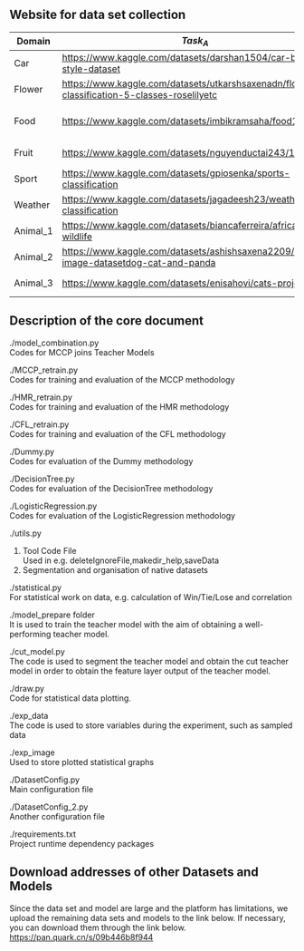 ## Website for data set collection

| Domain   | $Task_A$                                                                                       | $Task_B$                                                                                                         |
|----------|---------------------------------------------------------------------------------------------|---------------------------------------------------------------------------------------------------------------|
| Car      | https://www.kaggle.com/datasets/darshan1504/car-body-style-dataset                          | https://pan.baidu.com/s/1xeYXXIp0V-llV1c9IEqk-w (password:zq4s)                                               |
| Flower   | https://www.kaggle.com/datasets/utkarshsaxenadn/flower-classification-5-classes-roselilyetc | https://www.kaggle.com/datasets/alxmamaev/flowers-recognition                                                 |
| Food     | https://www.kaggle.com/datasets/imbikramsaha/food11                                         | https://www.kaggle.com/datasets/manishkc06/food-classification-burger-pizza-coke?select=Training_set_food.csv |
| Fruit    | https://www.kaggle.com/datasets/nguyenductai243/10-fruit                                    | https://www.kaggle.com/datasets/alibaloch/vegetables-fruits-fresh-and-stale                                   |
| Sport    | https://www.kaggle.com/datasets/gpiosenka/sports-classification                             | https://www.kaggle.com/datasets/rishikeshkonapure/sports-image-dataset                                        |
| Weather  | https://www.kaggle.com/datasets/jagadeesh23/weather-classification                          | https://www.kaggle.com/datasets/jehanbhathena/weather-dataset                                                 |
| Animal_1 | https://www.kaggle.com/datasets/biancaferreira/african-wildlife                             | https://www.kaggle.com/datasets/brsdincer/danger-of-extinction-animal-image-set/code                          |
| Animal_2 | https://www.kaggle.com/datasets/ashishsaxena2209/animal-image-datasetdog-cat-and-panda      | https://www.kaggle.com/datasets/shiv28/animal-5-mammal                                                        |
| Animal_3 | https://www.kaggle.com/datasets/enisahovi/cats-projekat-4                                   | https://www.kaggle.com/datasets/anshulmehtakaggl/wildlife-animals-images?select=cheetah-resize-224            |

## Description of the core document
./model_combination.py<br>
Codes for MCCP joins Teacher Models

./MCCP_retrain.py<br>
Codes for training and evaluation of the MCCP methodology

./HMR_retrain.py<br>
Codes for training and evaluation of the HMR methodology

./CFL_retrain.py<br>
Codes for training and evaluation of the CFL methodology

./Dummy.py<br>
Codes for evaluation of the Dummy methodology

./DecisionTree.py<br>
Codes for evaluation of the DecisionTree methodology

./LogisticRegression.py<br>
Codes for evaluation of the LogisticRegression methodology

./utils.py
1. Tool Code File<br>
Used in e.g. deleteIgnoreFile,makedir_help,saveData
2. Segmentation and organisation of native datasets

./statistical.py<br>
For statistical work on data, e.g. calculation of Win/Tie/Lose and correlation

./model_prepare folder<br>
It is used to train the teacher model with the aim of obtaining a well-performing teacher model.

./cut_model.py<br>
The code is used to segment the teacher model and obtain the cut teacher model in order to obtain the feature layer output of the teacher model.

./draw.py<br>
Code for statistical data plotting.

./exp_data<br>
The code is used to store variables during the experiment, such as sampled data

./exp_image<br>
Used to store plotted statistical graphs

./DatasetConfig.py<br>
Main configuration file

./DatasetConfig_2.py<br>
Another configuration file

./requirements.txt<br>
Project runtime dependency packages


## Download addresses of other Datasets and Models
Since the data set and model are large and the platform has limitations, we upload the remaining data sets and models to the link below. If necessary, you can download them through the link below.
https://pan.quark.cn/s/09b446b8f944